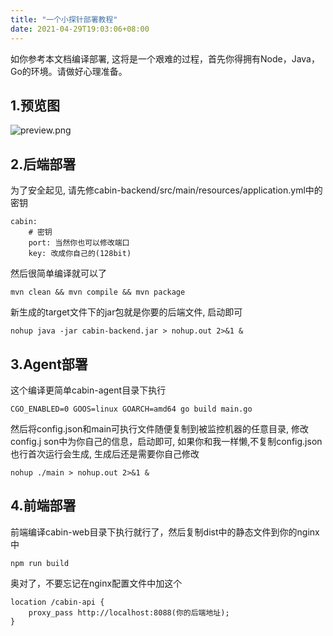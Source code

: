 ```yaml
---
title: "一个小探针部署教程"
date: 2021-04-29T19:03:06+08:00
---
```


如你参考本文档编译部署, 这将是一个艰难的过程，首先你得拥有Node，Java， Go的环境。请做好心理准备。

## 1.预览图

![preview.png](https://i.loli.net/2021/04/29/3iM18NoAswOrSGD.png)

## 2.后端部署

为了安全起见, 请先修cabin-backend/src/main/resources/application.yml中的密钥

```
cabin:
    # 密钥
    port: 当然你也可以修改端口
    key: 改成你自己的(128bit)
```

然后很简单编译就可以了

```shell
mvn clean && mvn compile && mvn package
```

新生成的target文件下的jar包就是你要的后端文件, 启动即可

```shell
nohup java -jar cabin-backend.jar > nohup.out 2>&1 &
```

## 3.Agent部署

这个编译更简单cabin-agent目录下执行

```shell
CGO_ENABLED=0 GOOS=linux GOARCH=amd64 go build main.go
```

然后将config.json和main可执行文件随便复制到被监控机器的任意目录, 修改config.j son中为你自己的信息，启动即可, 如果你和我一样懒,不复制config.json也行首次运行会生成, 生成后还是需要你自己修改

```shell
nohup ./main > nohup.out 2>&1 &
```

## 4.前端部署

前端编译cabin-web目录下执行就行了，然后复制dist中的静态文件到你的nginx中

```shell
npm run build
```

奥对了，不要忘记在nginx配置文件中加这个

```shell
location /cabin-api {
	proxy_pass http://localhost:8088(你的后端地址);
}
```





